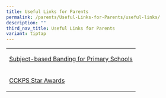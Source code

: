 ```yaml
---
title: Useful Links for Parents
permalink: /parents/Useful-Links-for-Parents/useful-links/
description: ""
third_nav_title: Useful Links for Parents
variant: tiptap
---
```

<table style="minWidth: 25px">
<colgroup>
<col>
</colgroup>
<tbody>
<tr>
<td rowspan="1" colspan="1">
<p><a href="https://www.moe.gov.sg/primary/curriculum/subject-based-banding/" rel="noopener nofollow" target="_blank">Subject-based Banding for Primary Schools</a>
</p>
</td>
</tr>
<tr>
<td rowspan="1" colspan="1">
<p><a href="/parents/star-awards/" rel="noopener nofollow" target="_blank">CCKPS Star Awards</a>
</p>
</td>
</tr>
</tbody>
</table>
<p></p>